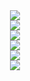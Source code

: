 


<div align="center"> <img src="https://visitor-badge.glitch.me/badge?page_id=silence1018" /> </div>

<div align="center" title="星徽"> 
  <img src="https://img.shields.io/badge/python-3.9-orange?style=for-the-badge&logo=python&logoColor=orange"/> 
</div>

<div align="center" title="统计卡片"> 
  <img src="https://github-readme-stats.vercel.app/api?username=silence1018&show=reviews&show_icons=true&theme=tokyonight"/> 
</div>
<div align="center" title="使用语言统计">
  <img src="https://github-readme-stats.vercel.app/api/top-langs/?username=silence1018"/> 
</div>
<div align="center" title="连续打卡记录"> 
  <img src="https://github-readme-streak-stats.herokuapp.com/?user=silence1018" /> 
</div>
<div align="center" title="活动记录"> 
  <img src="https://github-readme-activity-graph.vercel.app/graph?username=silence1018&theme=xcode" /> 
</div>

 


